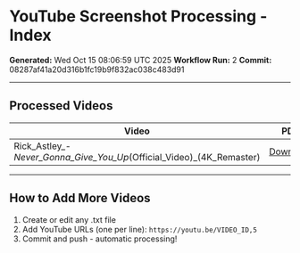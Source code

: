 # YouTube Screenshot Processing - Index

**Generated:** Wed Oct 15 08:06:59 UTC 2025
**Workflow Run:** 2
**Commit:** 08287af41a20d316b1fc19b9f832ac038c483d91

---

## Processed Videos

| Video | PDF | Transcript | Screenshots |
|-------|-----|------------|-------------|
| Rick_Astley_-_Never_Gonna_Give_You_Up_(Official_Video)_(4K_Remaster) | [Download](./Rick_Astley_-_Never_Gonna_Give_You_Up_(Official_Video)_(4K_Remaster)/Rick_Astley_-_Never_Gonna_Give_You_Up_(Official_Video)_(4K_Remaster)_HD.pdf) | 📝 Yes | 22 |

---

## How to Add More Videos

1. Create or edit any .txt file
2. Add YouTube URLs (one per line): `https://youtu.be/VIDEO_ID,5`
3. Commit and push - automatic processing!
